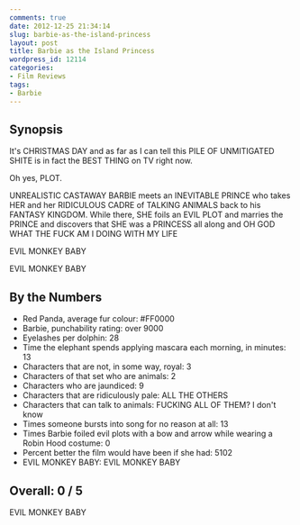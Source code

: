```yaml
---
comments: true
date: 2012-12-25 21:34:14
slug: barbie-as-the-island-princess
layout: post
title: Barbie as the Island Princess
wordpress_id: 12114
categories:
- Film Reviews
tags:
- Barbie
---
```


## Synopsis

It's CHRISTMAS DAY and as far as I can tell this PILE OF UNMITIGATED SHITE is in fact the BEST THING on TV right now.

Oh yes, PLOT.

UNREALISTIC CASTAWAY BARBIE meets an INEVITABLE PRINCE who takes HER and her RIDICULOUS CADRE of TALKING ANIMALS back to his FANTASY KINGDOM. While there, SHE foils an EVIL PLOT and marries the PRINCE and discovers that SHE was a PRINCESS all along and OH GOD WHAT THE FUCK AM I DOING WITH MY LIFE

EVIL MONKEY BABY

EVIL MONKEY BABY


## By the Numbers

  * Red Panda, average fur colour: #FF0000
  * Barbie, punchability rating: over 9000
  * Eyelashes per dolphin: 28
  * Time the elephant spends applying mascara each morning, in minutes: 13
  * Characters that are not, in some way, royal: 3
  * Characters of that set who are animals: 2
  * Characters who are jaundiced: 9
  * Characters that are ridiculously pale: ALL THE OTHERS
  * Characters that can talk to animals: FUCKING ALL OF THEM? I don't know
  * Times someone bursts into song for no reason at all: 13
  * Times Barbie foiled evil plots with a bow and arrow while wearing a Robin Hood costume: 0
  * Percent better the film would have been if she had: 5102
  * EVIL MONKEY BABY: EVIL MONKEY BABY

## Overall: 0 / 5


EVIL MONKEY BABY
